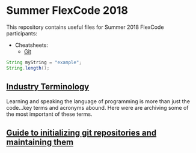 # Summer FlexCode 2018

This repository contains useful files for Summer 2018 FlexCode participants:

* Cheatsheets:
	* [Git](./cheatsheets/git.md)

```java
String myString = "example";
String.length();

```

## [Industry Terminology](https://wecancodeit.github.io/java-resources/industry-terminology/)
Learning and speaking the language of programming is more than just the code...key terms and acronyms abound. Here were are archiving 
some of the most important of these terms.

## [Guide to initializing git repositories and maintaining them](https://wecancodeit.github.io/java-resources/git/managing-your-repo/)